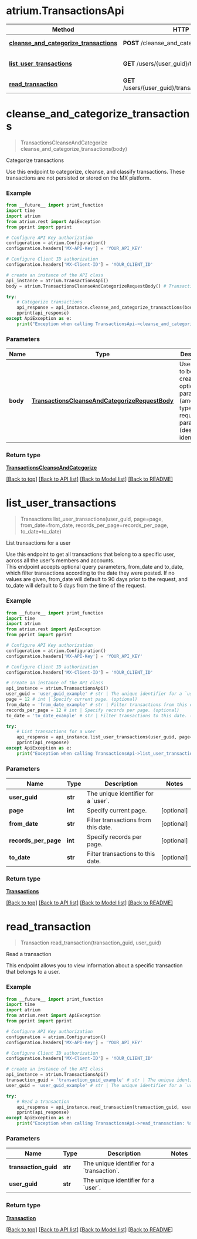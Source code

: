 # atrium.TransactionsApi

Method | HTTP request | Description
------------- | ------------- | -------------
[**cleanse_and_categorize_transactions**](TransactionsApi.md#cleanse_and_categorize_transactions) | **POST** /cleanse_and_categorize | Categorize transactions
[**list_user_transactions**](TransactionsApi.md#list_user_transactions) | **GET** /users/{user_guid}/transactions | List transactions for a user
[**read_transaction**](TransactionsApi.md#read_transaction) | **GET** /users/{user_guid}/transactions/{transaction_guid} | Read a transaction


# **cleanse_and_categorize_transactions**
> TransactionsCleanseAndCategorize cleanse_and_categorize_transactions(body)

Categorize transactions

Use this endpoint to categorize, cleanse, and classify transactions. These transactions are not persisted or stored on the MX platform.

### Example
```python
from __future__ import print_function
import time
import atrium
from atrium.rest import ApiException
from pprint import pprint

# Configure API Key authorization
configuration = atrium.Configuration()
configuration.headers['MX-API-Key'] = 'YOUR_API_KEY'

# Configure Client ID authorization
configuration.headers['MX-Client-ID'] = 'YOUR_CLIENT_ID'

# create an instance of the API class
api_instance = atrium.TransactionsApi()
body = atrium.TransactionsCleanseAndCategorizeRequestBody() # TransactionsCleanseAndCategorizeRequestBody | User object to be created with optional parameters (amount, type) amd required parameters (description, identifier)

try:
    # Categorize transactions
    api_response = api_instance.cleanse_and_categorize_transactions(body)
    pprint(api_response)
except ApiException as e:
    print("Exception when calling TransactionsApi->cleanse_and_categorize_transactions: %s\n" % e)
```

### Parameters

Name | Type | Description  | Notes
------------- | ------------- | ------------- | -------------
 **body** | [**TransactionsCleanseAndCategorizeRequestBody**](TransactionsCleanseAndCategorizeRequestBody.md)| User object to be created with optional parameters (amount, type) amd required parameters (description, identifier) | 

### Return type

[**TransactionsCleanseAndCategorize**](TransactionsCleanseAndCategorize.md)

[[Back to top]](#) [[Back to API list]](../README.md#documentation-for-api-endpoints) [[Back to Model list]](../README.md#documentation-for-models) [[Back to README]](../README.md)

# **list_user_transactions**
> Transactions list_user_transactions(user_guid, page=page, from_date=from_date, records_per_page=records_per_page, to_date=to_date)

List transactions for a user

Use this endpoint to get all transactions that belong to a specific user, across all the user's members and accounts.<br> This endpoint accepts optional query parameters, from_date and to_date, which filter transactions according to the date they were posted. If no values are given, from_date will default to 90 days prior to the request, and to_date will default to 5 days from the time of the request. 

### Example
```python
from __future__ import print_function
import time
import atrium
from atrium.rest import ApiException
from pprint import pprint

# Configure API Key authorization
configuration = atrium.Configuration()
configuration.headers['MX-API-Key'] = 'YOUR_API_KEY'

# Configure Client ID authorization
configuration.headers['MX-Client-ID'] = 'YOUR_CLIENT_ID'

# create an instance of the API class
api_instance = atrium.TransactionsApi()
user_guid = 'user_guid_example' # str | The unique identifier for a `user`.
page = 12 # int | Specify current page. (optional)
from_date = 'from_date_example' # str | Filter transactions from this date. (optional)
records_per_page = 12 # int | Specify records per page. (optional)
to_date = 'to_date_example' # str | Filter transactions to this date. (optional)

try:
    # List transactions for a user
    api_response = api_instance.list_user_transactions(user_guid, page=page, from_date=from_date, records_per_page=records_per_page, to_date=to_date)
    pprint(api_response)
except ApiException as e:
    print("Exception when calling TransactionsApi->list_user_transactions: %s\n" % e)
```

### Parameters

Name | Type | Description  | Notes
------------- | ------------- | ------------- | -------------
 **user_guid** | **str**| The unique identifier for a &#x60;user&#x60;. | 
 **page** | **int**| Specify current page. | [optional] 
 **from_date** | **str**| Filter transactions from this date. | [optional] 
 **records_per_page** | **int**| Specify records per page. | [optional] 
 **to_date** | **str**| Filter transactions to this date. | [optional] 

### Return type

[**Transactions**](Transactions.md)

[[Back to top]](#) [[Back to API list]](../README.md#documentation-for-api-endpoints) [[Back to Model list]](../README.md#documentation-for-models) [[Back to README]](../README.md)

# **read_transaction**
> Transaction read_transaction(transaction_guid, user_guid)

Read a transaction

This endpoint allows you to view information about a specific transaction that belongs to a user.<br>

### Example
```python
from __future__ import print_function
import time
import atrium
from atrium.rest import ApiException
from pprint import pprint

# Configure API Key authorization
configuration = atrium.Configuration()
configuration.headers['MX-API-Key'] = 'YOUR_API_KEY'

# Configure Client ID authorization
configuration.headers['MX-Client-ID'] = 'YOUR_CLIENT_ID'

# create an instance of the API class
api_instance = atrium.TransactionsApi()
transaction_guid = 'transaction_guid_example' # str | The unique identifier for a `transaction`.
user_guid = 'user_guid_example' # str | The unique identifier for a `user`.

try:
    # Read a transaction
    api_response = api_instance.read_transaction(transaction_guid, user_guid)
    pprint(api_response)
except ApiException as e:
    print("Exception when calling TransactionsApi->read_transaction: %s\n" % e)
```

### Parameters

Name | Type | Description  | Notes
------------- | ------------- | ------------- | -------------
 **transaction_guid** | **str**| The unique identifier for a &#x60;transaction&#x60;. | 
 **user_guid** | **str**| The unique identifier for a &#x60;user&#x60;. | 

### Return type

[**Transaction**](Transaction.md)

[[Back to top]](#) [[Back to API list]](../README.md#documentation-for-api-endpoints) [[Back to Model list]](../README.md#documentation-for-models) [[Back to README]](../README.md)

